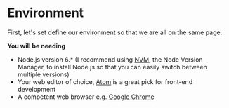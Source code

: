 # Environment

First, let's set define our environment so that we are all on the same page.

**You will be needing**
* Node.js version 6.\* (I recommend using [NVM](https://github.com/creationix/nvm), the Node Version Manager, to install Node.js so that you can easily switch between multiple versions)
* Your web editor of choice, [Atom](https://atom.io/) is a great pick for front-end development
* A competent web browser e.g. [Google Chrome](https://www.google.se/chrome/browser/desktop/)
